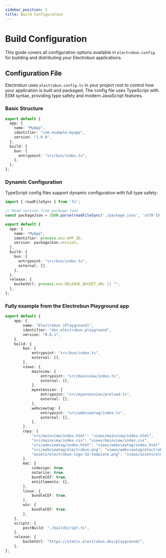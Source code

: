 ```yaml
---
sidebar_position: 3
title: Build Configuration
---
```


# Build Configuration

This guide covers all configuration options available in `electrobun.config` for building and distributing your Electrobun applications.

## Configuration File

Electrobun uses `electrobun.config.ts` in your project root to control how your application is built and packaged. The config file uses TypeScript with ESM syntax, providing type safety and modern JavaScript features.


### Basic Structure

```typescript title="electrobun.config.ts"
export default {
  app: {
    name: "MyApp",
    identifier: "com.example.myapp",
    version: "1.0.0",
  },
  build: {
    bun: {
      entrypoint: "src/bun/index.ts",
    },
  },
};
```

### Dynamic Configuration

TypeScript config files support dynamic configuration with full type safety:

```typescript title="electrobun.config.ts"
import { readFileSync } from 'fs';

// Read version from package.json
const packageJson = JSON.parse(readFileSync('./package.json', 'utf8'));

export default {
  app: {
    name: "MyApp",
    identifier: process.env.APP_ID,
    version: packageJson.version,
  },
  build: {
    bun: {
      entrypoint: "src/bun/index.ts",
      external: [],
    },
  },
  release: {
    bucketUrl: process.env.RELEASE_BUCKET_URL || "",
  },
};
```

### Fully example from the Electrobun Playground app

```typescript title="electrobun.config.ts"
export default {
    app: {
        name: "Electrobun (Playground)",
        identifier: "dev.electrobun.playground",
        version: "0.0.1",
    },
    build: {
        bun: {
            entrypoint: "src/bun/index.ts",
            external: [],
        },       
        views: {
            mainview: {
                entrypoint: "src/mainview/index.ts",
                external: [],
            },
            myextension: {
                entrypoint: "src/myextension/preload.ts",
                external: [],
            },
            webviewtag: {
                entrypoint: "src/webviewtag/index.ts",
                external: [],
            },
        },
        copy: {
            "src/mainview/index.html": "views/mainview/index.html",
            "src/mainview/index.css": "views/mainview/index.css",
            "src/webviewtag/index.html": "views/webviewtag/index.html",
            "src/webviewtag/electrobun.png": "views/webviewtag/electrobun.png",
            "assets/electrobun-logo-32-template.png": "views/assets/electrobun-logo-32-template.png",
        },
        mac: {
            codesign: true,
            notarize: true,
            bundleCEF: true,
            entitlements: {},
        },
        linux: {
            bundleCEF: true,
        },
        win: {
            bundleCEF: true,
        },
    },
    scripts: {
        postBuild: "./buildScript.ts",
    },
    release: {
        bucketUrl: "https://static.electrobun.dev/playground/",
    },
};
```